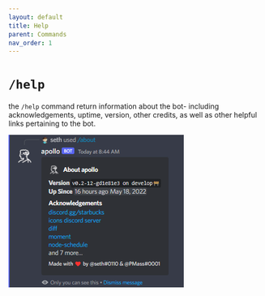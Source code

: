 ```yaml
---
layout: default
title: Help
parent: Commands
nav_order: 1
---
```


# `/help`
the  `/help` command return information about the bot- including acknowledgements, uptime, version, other credits, as well as other helpful links pertaining to the bot.

![aboutSample](/assets/images/commands/aboutSample.png)